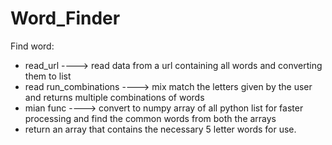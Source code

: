 # Word_Finder

Find word:
- read_url ----> read data from a url containing all words and converting them to list
- read run_combinations ----> mix match the letters given by the user and returns multiple combinations of words
- mian func ----> convert to numpy array of all python list for faster processing and find the common words from both the arrays
- return an array that contains the necessary 5 letter words for use. 
